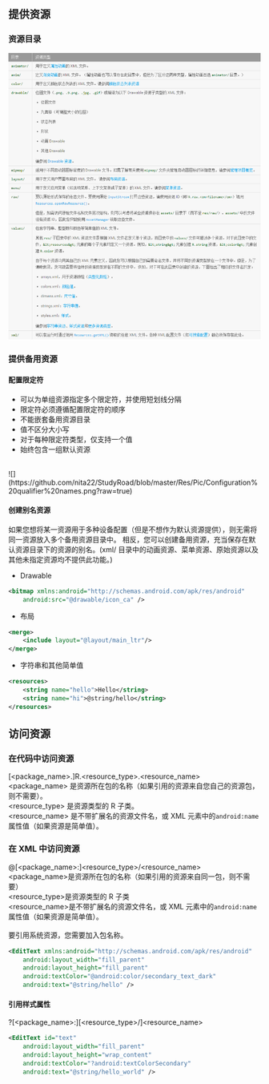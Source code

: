 ## 提供资源

### 资源目录
![](https://github.com/nita22/StudyRoad/blob/master/Res/Pic/Resource%20directories.png?raw=true)

### 提供备用资源
#### 配置限定符
* 可以为单组资源指定多个限定符，并使用短划线分隔
* 限定符必须遵循配置限定符的顺序
* 不能嵌套备用资源目录
* 值不区分大小写
* 对于每种限定符类型，仅支持一个值
* 始终包含一组默认资源
<br>
![](https://github.com/nita22/StudyRoad/blob/master/Res/Pic/Configuration%20qualifier%20names.png?raw=true)

#### 创建别名资源
如果您想将某一资源用于多种设备配置（但是不想作为默认资源提供），则无需将同一资源放入多个备用资源目录中。 相反，您可以创建备用资源，充当保存在默认资源目录下的资源的别名。(xml/ 目录中的动画资源、菜单资源、原始资源以及其他未指定资源均不提供此功能。)

* Drawable
``` xml
<bitmap xmlns:android="http://schemas.android.com/apk/res/android"
    android:src="@drawable/icon_ca" />
```

* 布局
``` xml
<merge>
    <include layout="@layout/main_ltr"/>
</merge>
```

* 字符串和其他简单值
``` xml
<resources>
    <string name="hello">Hello</string>
    <string name="hi">@string/hello</string>
</resources>
```

## 访问资源
### 在代码中访问资源
[\<package_name\>.]R.\<resource_type\>.\<resource_name\><br>
\<package_name\> 是资源所在包的名称（如果引用的资源来自您自己的资源包，则不需要）。<br>
\<resource_type\> 是资源类型的 R 子类。<br>
\<resource_name\> 是不带扩展名的资源文件名，或 XML 元素中的`android:name`属性值（如果资源是简单值）。

### 在 XML 中访问资源
@[\<package_name\>:]\<resource_type\>/\<resource_name\><br>
\<package_name\>是资源所在包的名称（如果引用的资源来自同一包，则不需要）<br>
\<resource_type\>是资源类型的 R 子类<br>
\<resource_name\>是不带扩展名的资源文件名，或 XML 元素中的`android:name`属性值（如果资源是简单值）。
<br><br>
要引用系统资源，您需要加入包名称。

``` xml
<EditText xmlns:android="http://schemas.android.com/apk/res/android"
    android:layout_width="fill_parent"
    android:layout_height="fill_parent"
    android:textColor="@android:color/secondary_text_dark"
    android:text="@string/hello" />
 ```

#### 引用样式属性
?[\<package_name\>:][\<resource_type\>/]\<resource_name\>
``` xml
<EditText id="text"
    android:layout_width="fill_parent"
    android:layout_height="wrap_content"
    android:textColor="?android:textColorSecondary"
    android:text="@string/hello_world" />
 ```
    
